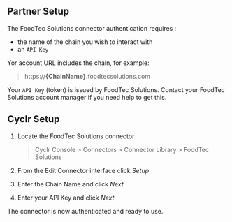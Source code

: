 
<section class="setup partner" markdown="1">

## Partner Setup

<div class="section-content" markdown="1">

The FoodTec Solutions connector authentication requires :
- the name of the chain you wish to interact with
- an `API Key`

Yor account URL includes the chain, for example:
  > https://**{ChainName}**.foodtecsolutions.com

Your `API Key` (token) is issued by FoodTec Solutions. Contact your FoodTec Solutions account manager if you need help to get this.

</div>

</section>

<section class="setup partner" markdown="1">

## Cyclr Setup

<div class="section-content" markdown="1">

1. Locate the FoodTec Solutions connector

   > Cyclr Console > Connectors > Connector Library > FoodTec Solutions

2. From the Edit Connector interface click *Setup*

3. Enter the Chain Name and click *Next*

4. Enter your API Key and click *Next*

The connector is now authenticated and ready to use.

</div>

</section>
